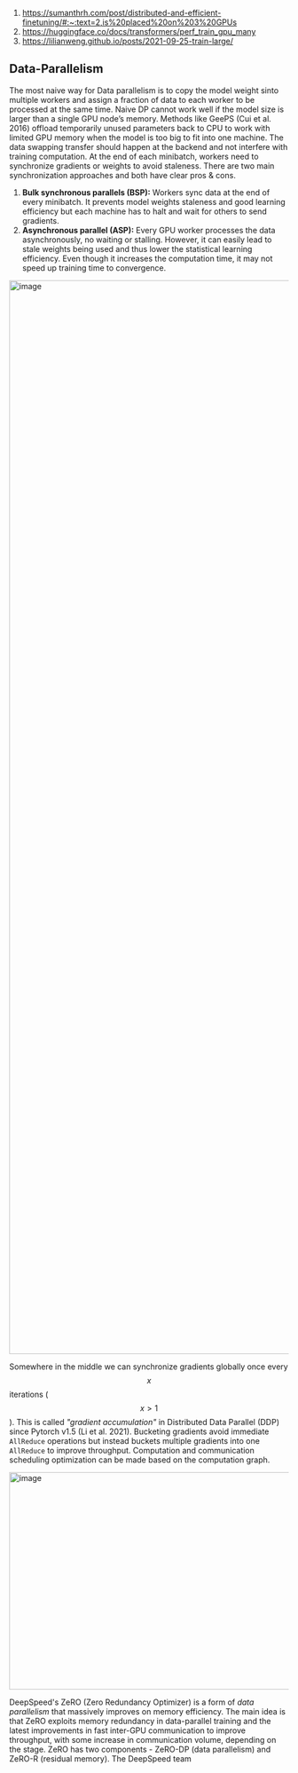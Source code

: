 1. https://sumanthrh.com/post/distributed-and-efficient-finetuning/#:~:text=2,is%20placed%20on%203%20GPUs
2. https://huggingface.co/docs/transformers/perf_train_gpu_many
3. https://lilianweng.github.io/posts/2021-09-25-train-large/

## Data-Parallelism

The most naive way for Data parallelism is to copy the model weight sinto multiple workers and assign a fraction of data to each worker to be processed at the same time. Naive DP cannot work well if the model size is larger than a single GPU node’s memory. Methods like GeePS (Cui et al. 2016) offload temporarily unused parameters back to CPU to work with limited GPU memory when the model is too big to fit into one machine. The data swapping transfer should happen at the backend and not interfere with training computation. At the end of each minibatch, workers need to synchronize gradients or weights to avoid staleness. There are two main synchronization approaches and both have clear pros & cons.

1. **Bulk synchronous parallels (BSP):** Workers sync data at the end of every minibatch. It prevents model weights staleness and good learning efficiency but each machine has to halt and wait for others to send gradients.
2. **Asynchronous parallel (ASP):** Every GPU worker processes the data asynchronously, no waiting or stalling. However, it can easily lead to stale weights being used and thus lower the statistical learning efficiency. Even though it increases the computation time, it may not speed up training time to convergence.

<img width="1738" height="1936" alt="image" src="https://github.com/user-attachments/assets/89a47bba-94de-47a1-9cd2-8cdb64be9176" />

Somewhere in the middle we can synchronize gradients globally once every $$x$$ iterations ($$x > 1$$). This is called _"gradient accumulation"_ in Distributed Data Parallel (DDP) since Pytorch v1.5 (Li et al. 2021). Bucketing gradients avoid immediate `AllReduce` operations but instead buckets multiple gradients into one `AllReduce` to improve throughput. Computation and communication scheduling optimization can be made based on the computation graph. 

<img width="951" height="392" alt="image" src="https://github.com/user-attachments/assets/79661557-5ad3-437c-aeb8-5c8a04dfad78" />

DeepSpeed's ZeRO (Zero Redundancy Optimizer) is a form of _data parallelism_ that massively improves on memory efficiency. The main idea is that ZeRO exploits memory redundancy in data-parallel training and the latest improvements in fast inter-GPU communication to improve throughput, with some increase in communication volume, depending on the stage. ZeRO has two components - ZeRO-DP (data parallelism) and ZeRO-R (residual memory). The DeepSpeed team 
